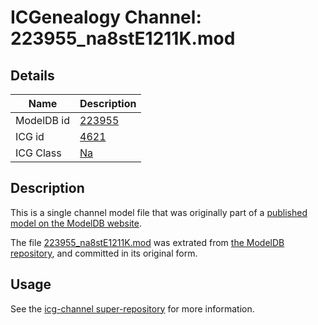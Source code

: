 # ICGenealogy Channel: 223955\_na8stE1211K.mod

## Details

Name | Description
---- | -----------
ModelDB id | [223955](http://senselab.med.yale.edu/ModelDB/ShowModel.cshtml?model=223955)
ICG id | [4621](http://icg.neurotheory.ox.ac.uk/channels/2/4621)
ICG Class | [Na](http://icg.neurotheory.ox.ac.uk/channels/2)

## Description

This is a single channel model file that was originally part of a [published model on the ModelDB website](http://senselab.med.yale.edu/mModelDB/ShowModel.cshtml?model=223955).

The file [223955\_na8stE1211K.mod](223955_na8stE1211K.mod) was extrated from [the ModelDB repository](http://senselab.med.yale.edu/ModelDB/ShowModel.cshtml?model=223955), and committed in its original form.

## Usage

See the [icg-channel super-repository](https://github.com/icgenealogy/icg-channels) for more information.